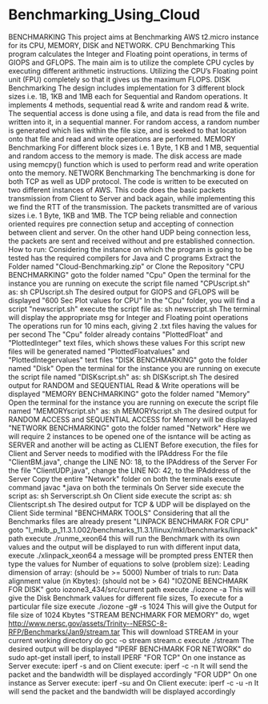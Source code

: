 # Benchmarking_Using_Cloud
BENCHMARKING This project aims at Benchmarking AWS t2.micro instance for its CPU, MEMORY, DISK and NETWORK.  CPU Benchmarking This program calculates the Integer and Floating point operations, in terms of GIOPS and GFLOPS. The main aim is to utilize the complete CPU cycles by executing different arithmetic instructions. Utilizing the CPU’s Floating point unit (FPU) completely so that it gives us the maximum FLOPS.  DISK Benchmarking The design includes implementation for 3 different block sizes i.e. 1B, 1KB and 1MB each for Sequential and Random operations. It implements 4 methods, sequential read &amp; write and random read &amp; write. The sequential access is done using a file, and data is read from the file and written into it, in a sequential manner. For random access, a random number is generated which lies within the file size, and is seeked to that location onto that file and read and write operations are performed.  MEMORY Benchmarking For different block sizes i.e. 1 Byte, 1 KB and 1 MB, sequential and random access to the memory is made. The disk access are made using memcpy() function which is used to perform read and write operation onto the memory.  NETWORK Benchmarking The benchmarking is done for both TCP as well as UDP protocol. The code is written to be executed on two different instances of AWS. This code does the basic packets transmission from Client to Server and back again, while implementing this we find the RTT of the transmission. The packets transmitted are of various sizes i.e. 1 Byte, 1KB and 1MB. The TCP being reliable and connection oriented requires pre connection setup and accepting of connection between client and server. On the other hand UDP being connection less, the packets are sent and received without and pre established connection.  How to run: Considering the instance on which the program is going to be tested has the required compilers for Java and C programs Extract the Folder named "Cloud-Benchmarking.zip" or Clone the Repository  "CPU BENCHMARKING" goto the folder named "Cpu" Open the terminal for the instance you are running on execute the script file named "CPUscript.sh" as: sh CPUscript.sh The desired output for GIOPS and GFLOPS will be displayed "600 Sec Plot values for CPU" In the "Cpu" folder, you will find a script "newscript.sh" execute the script file as: sh newscript.sh The terminal will display the appropriate msg for Integer and Floating point operations The operations run for 10 mins each, giving 2 .txt files having the values for per second The "Cpu" folder already contains "PlottedFloat" and "PlottedInteger" text files, which shows these values For this script new files will be generated named "PlottedFloatvalues" and "PlottedIntegervalues" text files "DISK BENCHMARKING" goto the folder named "Disk" Open the terminal for the instance you are running on execute the script file named "DISKscript.sh" as: sh DISKscript.sh The desired output for RANDOM and SEQUENTIAL Read &amp; Write operations will be displayed "MEMORY BENCHMARKING" goto the folder named "Memory" Open the terminal for the instance you are running on execute the script file named "MEMORYscript.sh" as: sh MEMORYscript.sh The desired output for RANDOM ACCESS and SEQUENTIAL ACCESS for Memory will be displayed "NETWORK BENCHMARKING" goto the folder named "Network" Here we will require 2 instances to be opened one of the isntance will be acting as SERVER and another will be acting as CLIENT Before execution, the files for Client and Server needs to modified with the IPAddress For the file "ClientBM.java", change the LINE NO: 18, to the IPAddress of the Server For the file "ClientUDP.java", change the LINE NO: 42, to the IPAddress of the Server Copy the entire "Network" folder on both the terminals execute command javac *.java on both the terminals On Server side execute the script as: sh Serverscript.sh On Client side execute the script as: sh Clientscript.sh The desired output for TCP &amp; UDP will be displayed on the Client Side terminal "BENCHMARK TOOLS" Considering that all the Benchmarks files are already present  "LINPACK BENCHMARK FOR CPU" goto "l_mklb_p_11.3.1.002/benchmarks_11.3.1/linux/mkl/benchmarks/linpack" path execute ./runme_xeon64  this will run the Benchmark with its own values and the output will be displayed to run with different input data, execute ./xlinpack_xeon64 a message will be prompted press ENTER  then type the values for  Number of equations to solve (problem size):  Leading dimension of array: (should be >= 5000) Number of trials to run: Data alignment value (in Kbytes): (should not be > 64) "IOZONE BENCHMARK FOR DISK" goto iozone3_434/src/current path execute ./iozone -a This will give the Disk Benchmark values for different file sizes, To execute for a particular file size  execute ./iozone -g# -s 1024 This will give the Output for file size of 1024 Kbytes "STREAM BENCHMARK FOR MEMORY" do, wget http://www.nersc.gov/assets/Trinity--NERSC-8-RFP/Benchmarks/Jan9/stream.tar This will download STREAM in your current working directory  do gcc -o stream stream.c execute ./stream The desired output will be displayed  "IPERF BENCHMARK FOR NETWORK" do sudo apt-get install iperf, to install IPERF "FOR TCP" On one instance as Server execute: iperf -s and on Client execute: iperf -c -n It will send the packet and the bandwidth will be displayed accordingly "FOR UDP" On one instance as Server execute: iperf -su and  On Client execute: iperf -c -u -n It will send the packet and the bandwidth will be displayed accordingly
